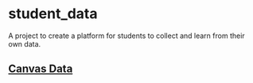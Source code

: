 # student_data

A project to create a platform for students to collect and learn from their own data.

## [Canvas Data](docs/canvas.md)
